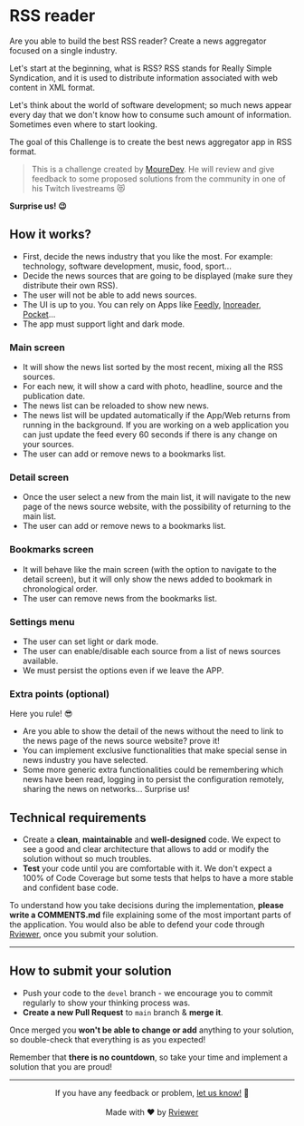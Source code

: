 # RSS reader

Are you able to build the best RSS reader?
Create a news aggregator focused on a single industry.

Let's start at the beginning, what is RSS?
RSS stands for Really Simple Syndication, and it is used to distribute information associated with web content in XML
format.

Let's think about the world of software development; so much news appear every day that we don't know how to consume
such amount of information. Sometimes even where to start looking.

The goal of this Challenge is to create the best news aggregator app in RSS format.

> This is a challenge created by [MoureDev](https://www.twitch.tv/mouredev). He will review and give feedback to some
> proposed solutions from the community in one of his Twitch livestreams 😻

**Surprise us! 😉**

## How it works?

* First, decide the news industry that you like the most. For example: technology, software development, music, food,
  sport...
* Decide the news sources that are going to be displayed (make sure they distribute their own RSS).
* The user will not be able to add news sources.
* The UI is up to you. You can rely on Apps like [Feedly](https://feedly.com/), [Inoreader](https://www.inoreader.com/),
  [Pocket](https://getpocket.com/es/)...
* The app must support light and dark mode.

### Main screen
* It will show the news list sorted by the most recent, mixing all the RSS sources.
* For each new, it will show a card with photo, headline, source and the publication date.
* The news list can be reloaded to show new news.
* The news list will be updated automatically if the App/Web returns from running in the background. If you are working
  on a web application you can just update the feed every 60 seconds if there is any change on your sources.
* The user can add or remove news to a bookmarks list.

### Detail screen

* Once the user select a new from the main list, it will navigate to the new page of the news source website, with the
  possibility of returning to the main list.
* The user can add or remove news to a bookmarks list.

### Bookmarks screen

* It will behave like the main screen (with the option to navigate to the detail screen), but it will only show the news
  added to bookmark in chronological order.
* The user can remove news from the bookmarks list.

### Settings menu
* The user can set light or dark mode.
* The user can enable/disable each source from a list of news sources available.
* We must persist the options even if we leave the APP.

### Extra points (optional)

Here you rule! 😎

* Are you able to show the detail of the news without the need to link to the news page of the news source website?
  prove it!
* You can implement exclusive functionalities that make special sense in news industry you have selected.
* Some more generic extra functionalities could be remembering which news have been read, logging in to persist the
  configuration remotely, sharing the news on networks... Surprise us!

## Technical requirements

* Create a **clean**, **maintainable** and **well-designed** code. We expect to see a good and clear architecture that
  allows to add or modify the solution without so much troubles.
* **Test** your code until you are comfortable with it. We don't expect a 100% of Code Coverage but some tests that
  helps to have a more stable and confident base code.

To understand how you take decisions during the implementation, **please write a COMMENTS.md** file explaining some of
the most important parts of the application. You would also be able to defend your code through
[Rviewer](https://rviewer.io), once you submit your solution.

---

## How to submit your solution

* Push your code to the `devel` branch - we encourage you to commit regularly to show your thinking process was.
* **Create a new Pull Request** to `main` branch & **merge it**.

Once merged you **won't be able to change or add** anything to your solution, so double-check that everything is as you
expected!

Remember that **there is no countdown**, so take your time and implement a solution that you are proud!

--- 

<p align="center">
  If you have any feedback or problem, <a href="mailto:help@rviewer.io">let us know!</a> 🤘
  <br><br>
  Made with ❤️ by <a href="https://rviewer.io">Rviewer</a>
</p>

